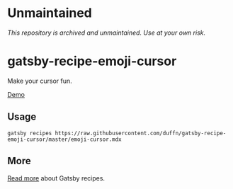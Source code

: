 # Unmaintained

_This repository is archived and unmaintained. Use at your own risk._

# gatsby-recipe-emoji-cursor

Make your cursor fun.

[Demo](https://gatsby-recipe-emoji-cursor.netlify.app/)

## Usage

```
gatsby recipes https://raw.githubusercontent.com/duffn/gatsby-recipe-emoji-cursor/master/emoji-cursor.mdx
```

## More

[Read more](https://www.gatsbyjs.org/blog/2020-04-15-announcing-gatsby-recipes/?utm_content=126545805&utm_medium=social&utm_source=linkedin&hss_channel=lcp-18695169) about Gatsby recipes.
